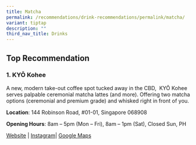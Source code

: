 ```yaml
---
title: Matcha
permalink: /recommendations/drink-recommendations/permalink/matcha/
variant: tiptap
description: ""
third_nav_title: Drinks
---
```

<h2>Top Recommendation </h2>
<h3>1. KYŌ Kohee</h3>
<p>A new, modern take-out coffee spot tucked away in the CBD, &nbsp;KYŌ Kohee
serves palpable ceremonial matcha lattes (and more). Offering two matcha
options (ceremonial and premium grade) and whisked right in front of you.</p>
<p><strong>Location</strong>: 144 Robinson Road, #01-01, Singapore 068908</p>
<p><strong>Opening Hours</strong>: 8am – 5pm (Mon – Fri), 8am – 1pm (Sat),
Closed Sun, PH</p>
<p><a href="https://www.kyokohee.com/" rel="noopener noreferrer nofollow" target="_blank">Website</a> |
<a href="https://www.instagram.com/kyokohee.sg/?hl=en" rel="noopener noreferrer nofollow" target="_blank">Instagram</a>| <a href="https://g.co/kgs/fPaUSNx" rel="noopener noreferrer nofollow" target="_blank">Google Maps</a>
</p>
<p></p>